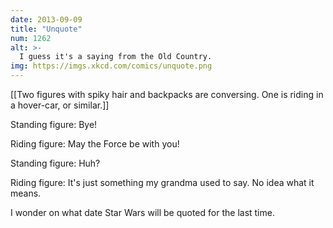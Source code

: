 ```yaml
---
date: 2013-09-09
title: "Unquote"
num: 1262
alt: >-
  I guess it's a saying from the Old Country.
img: https://imgs.xkcd.com/comics/unquote.png
---
```

[[Two figures with spiky hair and backpacks are conversing. One is riding in a hover-car, or similar.]]

Standing figure: Bye! 

Riding figure: May the Force be with you!

Standing figure: Huh?

Riding figure: It's just something my grandma used to say. No idea what it means.

I wonder on what date Star Wars will be quoted for the last time. 

